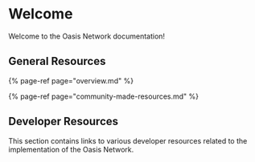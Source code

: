 # Welcome

Welcome to the Oasis Network documentation!

## General Resources

{% page-ref page="overview.md" %}

{% page-ref page="community-made-resources.md" %}

## Developer Resources

This section contains links to various developer resources related to the implementation of the Oasis Network.



